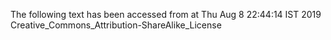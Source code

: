 The following text has been accessed from at Thu Aug 8 22:44:14 IST 2019
Creative_Commons_Attribution-ShareAlike_License
